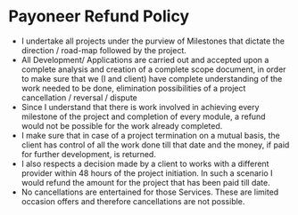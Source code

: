 # Payoneer Refund Policy

* I undertake all projects under the purview of Milestones that dictate the direction / road-map followed by the project.
* All Development/ Applications are carried out and accepted upon a complete analysis and creation of a complete scope document, in order to make sure that we (I and client) have complete understanding of the work needed to be done, elimination possibilities of a project cancellation / reversal / dispute
* Since I understand that there is work involved in achieving every milestone of the project and completion of every module, a refund would not be possible for the work already completed.
* I make sure that in case of a project termination on a mutual basis, the client has control of all the work done till that date and the money, if paid for further development, is returned.
* I also respects a decision made by a client to works with a different provider within 48 hours of the project initiation. In such a scenario I would refund the amount for the project that has been paid till date.
* No cancellations are entertained for those Services. These are limited occasion offers and therefore cancellations are not possible.
